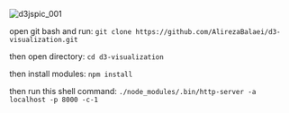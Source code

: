 ![d3jspic_001](https://user-images.githubusercontent.com/99330644/217182433-502bbb46-18e5-45e7-95e2-9ceaaecf7207.png)

open git bash and run:
``git clone https://github.com/AlirezaBalaei/d3-visualization.git``

then open directory:
``cd d3-visualization``

then install modules:
``npm install``

then run this shell command:
``./node_modules/.bin/http-server -a localhost -p 8000 -c-1``
